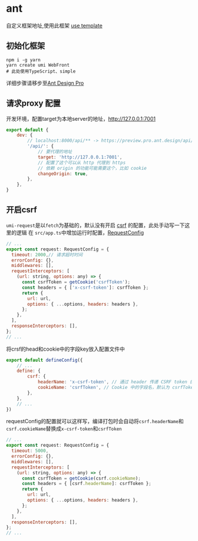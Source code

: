 # ant

自定义框架地址,使用此框架 [use template](https://github.com/xiangsx/WebFront/)

## 初始化框架

```shell
npm i -g yarn
yarn create umi WebFront
# 此处使用TypeScript、simple
```

详细步骤请移步至[Ant Design Pro](https://pro.ant.design/zh-CN/docs/getting-started/)

## 请求proxy 配置
开发环境，配置target为本地server的地址，http://127.0.0.1:7001
```javascript
export default {
    dev: {
        // localhost:8000/api/** -> https://preview.pro.ant.design/api/**
        '/api/': {
            // 要代理的地址
            target: 'http://127.0.0.1:7001',
            // 配置了这个可以从 http 代理到 https
            // 依赖 origin 的功能可能需要这个，比如 cookie
            changeOrigin: true,
        },
    },
}
```

## 开启csrf
`umi-request`是以`fetch`为基础的，默认没有开启 [csrf](https://tech.meituan.com/2018/10/11/fe-security-csrf.html) 的配置，此处手动写一下这里的逻辑
在 `src/app.ts`中增加运行时配置，[RequestConfig](https://umijs.org/zh-CN/plugins/plugin-request#requestconfig)

```javascript
// ...
export const request: RequestConfig = {
  timeout: 2000,// 请求超时时间
  errorConfig: {},
  middlewares: [],
  requestInterceptors: [
    (url: string, options: any) => {
      const csrfToken = getCookie('csrfToken');
      const headers = { ['x-csrf-token']: csrfToken };
      return {
        url: url,
        options: { ...options, headers: headers },
      };
    },
  ],
  responseInterceptors: [],
};
// ...
```

将crsf的head和cookie中的字段key放入配置文件中
```javascript
export default defineConfig({
    // ...
    define: {
        csrf: {
            headerName: 'x-csrf-token', // 通过 header 传递 CSRF token 的默认字段为 x-csrf-token
            cookieName: 'csrfToken', // Cookie 中的字段名，默认为 csrfToken
        },
    },
    // ...
})
```

requestConfig的配置就可以这样写，编译打包时会自动将`csrf.headerName`和`csrf.cookieName`替换成`x-csrf-token`和`csrfToken`
```javascript
// ...
export const request: RequestConfig = {
  timeout: 5000,
  errorConfig: {},
  middlewares: [],
  requestInterceptors: [
    (url: string, options: any) => {
      const csrfToken = getCookie(csrf.cookieName);
      const headers = { [csrf.headerName]: csrfToken };
      return {
        url: url,
        options: { ...options, headers: headers },
      };
    },
  ],
  responseInterceptors: [],
};
// ...
```

